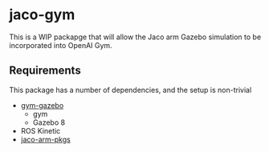 jaco-gym
========

This is a WIP packapge that will allow the Jaco arm Gazebo simulation to be incorporated into OpenAI Gym.

Requirements
-----------

This package has a number of dependencies, and the setup is non-trivial

 - [gym-gazebo](https://github.com/erlerobot/gym-gazebo)
	 - gym
	 - Gazebo 8
 - ROS Kinetic
 - [jaco-arm-pkgs](https://github.com/JenniferBuehler/jaco-arm-pkgs)